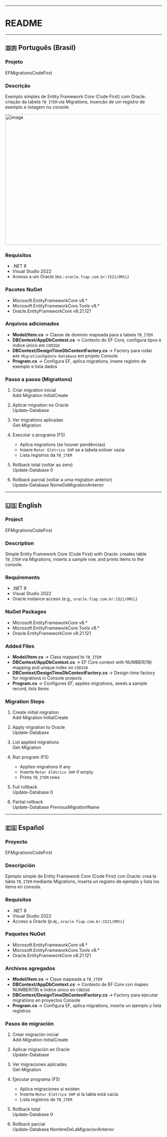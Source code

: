 

---
# README

---

## 🇧🇷 Português (Brasil)

### Projeto
EFMigrationsCodeFirst

### Descrição
Exemplo simples de Entity Framework Core (Code First) com Oracle: criação da tabela `TB_ITEM` via Migrations, inserção de um registro de exemplo e listagem no console.


<img width="1816" height="421" alt="image" src="https://github.com/user-attachments/assets/777be335-f2e3-4c69-b0ee-e67db0252b3f" />


### Requisitos
- .NET 8
- Visual Studio 2022
- Acesso a um Oracle (ex.: `oracle.fiap.com.br:1521/ORCL`)

### Pacotes NuGet
- Microsoft.EntityFrameworkCore v8.*
- Microsoft.EntityFrameworkCore.Tools v8.*
- Oracle.EntityFrameworkCore v8.21.121

### Arquivos adicionados
- **Model/Item.cs** → Classe de domínio mapeada para a tabela `TB_ITEM`
- **DBContext/AppDbContext.cs** → Contexto do EF Core, configura tipos e índice único em `CODIGO`
- **DBContext/DesignTimeDbContextFactory.cs** → Factory para rodar `Add-Migration`/`Update-Database` em projeto Console
- **Program.cs** → Configura EF, aplica migrations, insere registro de exemplo e lista dados

### Passo a passo (Migrations)
1. Criar migration inicial  
    Add-Migration InitialCreate

2. Aplicar migration no Oracle  
    Update-Database

3. Ver migrations aplicadas  
    Get-Migration

4. Executar o programa (F5)  
   - Aplica migrations (se houver pendências)  
   - Insere `Motor Elétrico 5HP` se a tabela estiver vazia  
   - Lista registros da `TB_ITEM`

5. Rollback total (voltar ao zero)  
    Update-Database 0

6. Rollback parcial (voltar a uma migration anterior)  
    Update-Database NomeDaMigrationAnterior

---

## 🇺🇸 English

### Project
EFMigrationsCodeFirst

### Description
Simple Entity Framework Core (Code First) with Oracle: creates table `TB_ITEM` via Migrations, inserts a sample row, and prints items to the console.

### Requirements
- .NET 8
- Visual Studio 2022
- Oracle instance access (e.g., `oracle.fiap.com.br:1521/ORCL`)

### NuGet Packages
- Microsoft.EntityFrameworkCore v8.*
- Microsoft.EntityFrameworkCore.Tools v8.*
- Oracle.EntityFrameworkCore v8.21.121

### Added Files
- **Model/Item.cs** → Class mapped to `TB_ITEM`
- **DBContext/AppDbContext.cs** → EF Core context with NUMBER(19) mapping and unique index on `CODIGO`
- **DBContext/DesignTimeDbContextFactory.cs** → Design-time factory for migrations in Console projects
- **Program.cs** → Configures EF, applies migrations, seeds a sample record, lists items

### Migration Steps
1. Create initial migration  
    Add-Migration InitialCreate

2. Apply migration to Oracle  
    Update-Database

3. List applied migrations  
    Get-Migration

4. Run program (F5)  
   - Applies migrations if any  
   - Inserts `Motor Elétrico 5HP` if empty  
   - Prints `TB_ITEM` rows

5. Full rollback  
    Update-Database 0

6. Partial rollback  
    Update-Database PreviousMigrationName

---

## 🇪🇸 Español

### Proyecto
EFMigrationsCodeFirst

### Descripción
Ejemplo simple de Entity Framework Core (Code First) con Oracle: crea la tabla `TB_ITEM` mediante Migrations, inserta un registro de ejemplo y lista los ítems en consola.

### Requisitos
- .NET 8
- Visual Studio 2022
- Acceso a Oracle (p.ej., `oracle.fiap.com.br:1521/ORCL`)

### Paquetes NuGet
- Microsoft.EntityFrameworkCore v8.*
- Microsoft.EntityFrameworkCore.Tools v8.*
- Oracle.EntityFrameworkCore v8.21.121

### Archivos agregados
- **Model/Item.cs** → Clase mapeada a `TB_ITEM`
- **DBContext/AppDbContext.cs** → Contexto de EF Core con mapeo NUMBER(19) e índice único en `CODIGO`
- **DBContext/DesignTimeDbContextFactory.cs** → Factory para ejecutar migrations en proyectos Console
- **Program.cs** → Configura EF, aplica migrations, inserta un ejemplo y lista registros

### Pasos de migración
1. Crear migración inicial  
    Add-Migration InitialCreate

2. Aplicar migración en Oracle  
    Update-Database

3. Ver migraciones aplicadas  
    Get-Migration

4. Ejecutar programa (F5)  
   - Aplica migraciones si existen  
   - Inserta `Motor Elétrico 5HP` si la tabla está vacía  
   - Lista registros de `TB_ITEM`

5. Rollback total  
    Update-Database 0

6. Rollback parcial  
    Update-Database NombreDeLaMigracionAnterior

